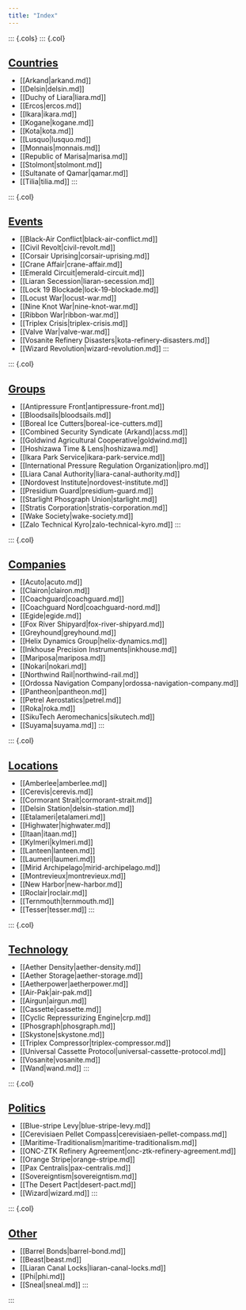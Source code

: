 ```yaml
---
title: "Index"
---
```


<style>
    .cols {
      display: grid;
      grid-template-columns: repeat(auto-fit, minmax(10em, 1fr));
      gap: 2em;
      row-gap: 0.5em;

      margin: 0;
      padding: 0
    }
    
    .col {
      break-inside: avoid
    }
    
    h2 {
      text-decoration: underline
    }
    
    h2,
    h3 {
      margin-bottom: 0
    }
    </style>
    
::: {.cols}
::: {.col}
## Countries
- [[Arkand|arkand.md]]
- [[Delsin|delsin.md]]
- [[Duchy of Liara|liara.md]]
- [[Ercos|ercos.md]]
- [[Ikara|ikara.md]]
- [[Kogane|kogane.md]]
- [[Kota|kota.md]]
- [[Lusquo|lusquo.md]]
- [[Monnais|monnais.md]]
- [[Republic of Marisa|marisa.md]]
- [[Stolmont|stolmont.md]]
- [[Sultanate of Qamar|qamar.md]]
- [[Tilia|tilia.md]]
:::

::: {.col}
## Events
- [[Black-Air Conflict|black-air-conflict.md]]
- [[Civil Revolt|civil-revolt.md]]
- [[Corsair Uprising|corsair-uprising.md]]
- [[Crane Affair|crane-affair.md]]
- [[Emerald Circuit|emerald-circuit.md]]
- [[Liaran Secession|liaran-secession.md]]
- [[Lock 19 Blockade|lock-19-blockade.md]]
- [[Locust War|locust-war.md]]
- [[Nine Knot War|nine-knot-war.md]]
- [[Ribbon War|ribbon-war.md]]
- [[Triplex Crisis|triplex-crisis.md]]
- [[Valve War|valve-war.md]]
- [[Vosanite Refinery Disasters|kota-refinery-disasters.md]]
- [[Wizard Revolution|wizard-revolution.md]]
:::

::: {.col}
## Groups
- [[Antipressure Front|antipressure-front.md]]
- [[Bloodsails|bloodsails.md]]
- [[Boreal Ice Cutters|boreal-ice-cutters.md]]
- [[Combined Security Syndicate (Arkand)|acss.md]]
- [[Goldwind Agricultural Cooperative|goldwind.md]]
- [[Hoshizawa Time & Lens|hoshizawa.md]]
- [[Ikara Park Service|ikara-park-service.md]]
- [[International Pressure Regulation Organization|ipro.md]]
- [[Liara Canal Authority|liara-canal-authority.md]]
- [[Nordovest Institute|nordovest-institute.md]]
- [[Presidium Guard|presidium-guard.md]]
- [[Starlight Phosgraph Union|starlight.md]]
- [[Stratis Corporation|stratis-corporation.md]]
- [[Wake Society|wake-society.md]]
- [[Zalo Technical Kyro|zalo-technical-kyro.md]]
:::

::: {.col}
## Companies
- [[Acuto|acuto.md]]
- [[Clairon|clairon.md]]
- [[Coachguard|coachguard.md]]
- [[Coachguard Nord|coachguard-nord.md]]
- [[Egide|egide.md]]
- [[Fox River Shipyard|fox-river-shipyard.md]]
- [[Greyhound|greyhound.md]]
- [[Helix Dynamics Group|helix-dynamics.md]]
- [[Inkhouse Precision Instruments|inkhouse.md]]
- [[Mariposa|mariposa.md]]
- [[Nokari|nokari.md]]
- [[Northwind Rail|northwind-rail.md]]
- [[Ordossa Navigation Company|ordossa-navigation-company.md]]
- [[Pantheon|pantheon.md]]
- [[Petrel Aerostatics|petrel.md]]
- [[Roka|roka.md]]
- [[SikuTech Aeromechanics|sikutech.md]]
- [[Suyama|suyama.md]]
:::

::: {.col}
## Locations
- [[Amberlee|amberlee.md]]
- [[Cerevis|cerevis.md]]
- [[Cormorant Strait|cormorant-strait.md]]
- [[Delsin Station|delsin-station.md]]
- [[Etalameri|etalameri.md]]
- [[Highwater|highwater.md]]
- [[Itaan|itaan.md]]
- [[Kylmeri|kylmeri.md]]
- [[Lanteen|lanteen.md]]
- [[Laumeri|laumeri.md]]
- [[Mirid Archipelago|mirid-archipelago.md]]
- [[Montrevieux|montrevieux.md]]
- [[New Harbor|new-harbor.md]]
- [[Roclair|roclair.md]]
- [[Ternmouth|ternmouth.md]]
- [[Tesser|tesser.md]]
:::

::: {.col}
## Technology
- [[Aether Density|aether-density.md]]
- [[Aether Storage|aether-storage.md]]
- [[Aetherpower|aetherpower.md]]
- [[Air-Pak|air-pak.md]]
- [[Airgun|airgun.md]]
- [[Cassette|cassette.md]]
- [[Cyclic Repressurizing Engine|crp.md]]
- [[Phosgraph|phosgraph.md]]
- [[Skystone|skystone.md]]
- [[Triplex Compressor|triplex-compressor.md]]
- [[Universal Cassette Protocol|universal-cassette-protocol.md]]
- [[Vosanite|vosanite.md]]
- [[Wand|wand.md]]
:::

::: {.col}
## Politics
- [[Blue-stripe Levy|blue-stripe-levy.md]]
- [[Cerevisiaen Pellet Compass|cerevisiaen-pellet-compass.md]]
- [[Maritime-Traditionalism|maritime-traditionalism.md]]
- [[ONC-ZTK Refinery Agreement|onc-ztk-refinery-agreement.md]]
- [[Orange Stripe|orange-stripe.md]]
- [[Pax Centralis|pax-centralis.md]]
- [[Sovereigntism|sovereigntism.md]]
- [[The Desert Pact|desert-pact.md]]
- [[Wizard|wizard.md]]
:::

::: {.col}
## Other
- [[Barrel Bonds|barrel-bond.md]]
- [[Beast|beast.md]]
- [[Liaran Canal Locks|liaran-canal-locks.md]]
- [[Phi|phi.md]]
- [[Sneal|sneal.md]]
:::


:::
